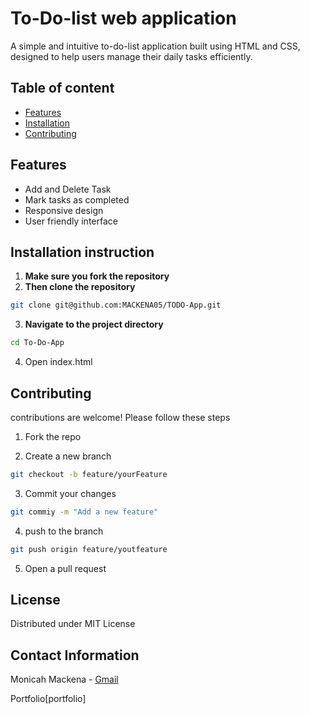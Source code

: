 # To-Do-list web application
A simple and intuitive to-do-list application built using HTML and CSS, designed to help users manage their daily tasks efficiently.
## Table of content
- [Features](#features)
- [Installation](#installation)
- [Contributing](#contributing)

## Features
- Add and Delete Task
- Mark tasks as completed
- Responsive design
- User friendly interface

## Installation instruction
1. **Make sure you fork the repository**
2. **Then clone the repository**
```bash
git clone git@github.com:MACKENA05/TODO-App.git
```
3. **Navigate to the project directory**
```bash
cd To-Do-App
```
4. Open index.html

## Contributing

contributions are welcome! Please follow these steps

1. Fork the repo

2. Create a new branch

```bash
git checkout -b feature/yourFeature
```
3. Commit your changes

```bash
git commiy -m "Add a new feature"
```

4. push to the branch 

```bash
git push origin feature/youtfeature
```

5. Open a pull request


## License

Distributed under MIT License

## Contact Information

Monicah Mackena - [Gmail](mailto;mackenanjiru05@gmailcom)

Portfolio[portfolio]


